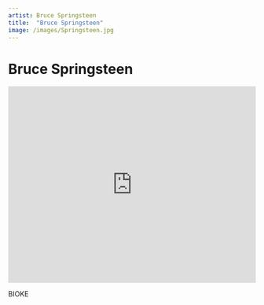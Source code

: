 ```yaml
---
artist: Bruce Springsteen
title:  "Bruce Springsteen"
image: /images/Springsteen.jpg
---
```


# Bruce Springsteen

<iframe width="100%" height="400" src="https://www.youtube.com/embed/IxuThNgl3YA" frameborder="0" allowfullscreen></iframe>


BIOKE